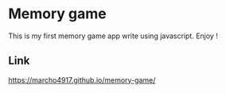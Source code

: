 # Memory game

This is my first memory game app write using javascript. Enjoy !

## Link

https://marcho4917.github.io/memory-game/